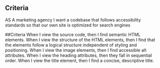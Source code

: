 ## Criteria
AS A marketing agency I want a codebase that follows accessibility standards so that our own site is optimized for search engines

##Criteria
When I view the source code,
then I find semantic HTML elements.
When I view the structure of the HTML elements,
then I find that the elements follow a logical structure independent of styling and positioning.
When I view the image elements,
then I find accessible alt attributes.
When I view the heading attributes,
then they fall in sequential order.
When I view the title element,
then I find a concise, descriptive title.
